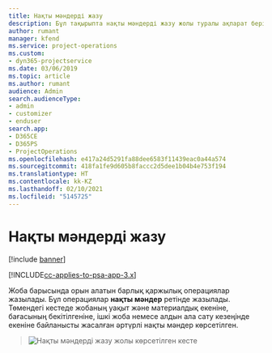 ```yaml
---
title: Нақты мәндерді жазу
description: Бұл тақырыпта нақты мәндерді жазу жолы туралы ақпарат берілген.
author: rumant
manager: kfend
ms.service: project-operations
ms.custom:
- dyn365-projectservice
ms.date: 03/06/2019
ms.topic: article
ms.author: rumant
audience: Admin
search.audienceType:
- admin
- customizer
- enduser
search.app:
- D365CE
- D365PS
- ProjectOperations
ms.openlocfilehash: e417a24d5291fa88dee6583f11439eac0a44a574
ms.sourcegitcommit: 418fa1fe9d605b8faccc2d5dee1b04b4e753f194
ms.translationtype: HT
ms.contentlocale: kk-KZ
ms.lasthandoff: 02/10/2021
ms.locfileid: "5145725"
---
```

# <a name="recording-actuals"></a>Нақты мәндерді жазу 

[!include [banner](../includes/psa-now-project-operations.md)]

[!INCLUDE[cc-applies-to-psa-app-3.x](../includes/cc-applies-to-psa-app-3x.md)]

Жоба барысында орын алатын барлық қаржылық операциялар жазылады. Бұл операциялар **нақты мәндер** ретінде жазылады. Төмендегі кестеде жобаның уақыт және материалдық екеніне, бағасының бекітілгеніне, ішкі жоба немесе алдын ала сату кезеңінде екеніне байланысты жасалған әртүрлі нақты мәндер көрсетілген.

> ![Нақты мәндерді жазу жолы көрсетілген кесте](media/advanced-table2.png)
